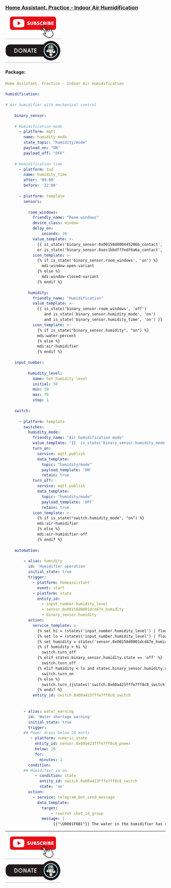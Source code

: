 ### [Home Assistant. Practice - Indoor Air Humidification](https://youtu.be/MPtem0rtt0o)

<a href="https://www.youtube.com/channel/UCcq9onYHbs6go3kDpfBoqhg?sub_confirmation=1" target="_blank"><img src="https://raw.githubusercontent.com/kvazis/library/master/img/subscribe.png" alt="Subscribe" style="height: 71px !important;width: 174px !important;box-shadow: 0px 3px 2px 0px rgba(190, 190, 190, 0.5) !important;-webkit-box-shadow: 0px 3px 2px 0px rgba(190, 190, 190, 0.5) !important;" ></a>     
<a href="http://kvazis.link/donate" target="_blank"><img src="https://raw.githubusercontent.com/kvazis/library/master/img/donate.png" alt="Donate" style="height: 71px !important;width: 174px !important;box-shadow: 0px 3px 2px 0px rgba(190, 190, 190, 0.5) !important;-webkit-box-shadow: 0px 3px 2px 0px rgba(190, 190, 190, 0.5) !important;" ></a>


#### Package:  

```yaml
Home Assistant. Practice - Indoor Air Humidification

humidification:

# Air humidifier with mechanical control

    binary_sensor:
    
    # Humidification mode  
      - platform: mqtt
        name: humidity_mode
        state_topic: "humidity/mode"
        payload_on: "ON"
        payload_off: "OFF"

    # Humidification time  
      - platform: tod
        name: humidity_time
        after: '09:00'
        before: '22:00'
        
      - platform: template
        sensors:
        
          room_windows:
            friendly_name: "Room windows"
            device_class: window
            delay_on:
                seconds: 30
            value_template: >-
              {{ is_state('binary_sensor.0x00158d000445206b_contact', 'on') 
              or is_state('binary_sensor.0xec1bbdfffedf6a6a_contact', 'on')  }}
            icon_template: >-
              {% if is_state('binary_sensor.room_windows', 'on') %}
                mdi:window-open-variant
              {% else %}
                mdi:window-closed-variant
              {% endif %}        

          humidity:
            friendly_name: "Humidification"
            value_template: >-
              {{ is_state('binary_sensor.room_windows', 'off')  
                 and is_state('binary_sensor.humidity_mode', 'on')
                 and is_state('binary_sensor.humidity_time', 'on') }}
            icon_template: >-
              {% if is_state("binary_sensor.humidity", "on") %}
              mdi:water-percent
              {% else %}
              mdi:air-humidifier
              {% endif %}

    input_number:

          humidity_level:
            name: Set humidity level
            initial: 50
            min: 30
            max: 70
            step: 1

    switch:
    
      - platform: template
        switches:
          humidity_mode:
            friendly_name: "Air humidification mode"
            value_template: "{{  is_state('binary_sensor.humidity_mode', 'on') }}"
            turn_on:
              service: mqtt.publish
              data_template:
                topic: "humidity/mode"
                payload_template: 'ON'
                retain: true 
            turn_off:
              service: mqtt.publish
              data_template:
                topic: "humidity/mode"
                payload_template: 'OFF'
                retain: true 
            icon_template: >-
              {% if is_state("switch.humidity_mode", "on") %}
              mdi:air-humidifier
              {% else %}
              mdi:air-humidifier-off
              {% endif %}
              
    automation:
            
        - alias: humidity
          id: 'Humidifier operation'
          initial_state: true
          trigger:
            - platform: homeassistant
              event: start
            - platform: state
              entity_id:
                - input_number.humidity_level
                - sensor.0x00158d0001dcd47e_humidity
                - binary_sensor.humidity              
          action:
            service_template: >-
              {% set hi = (states('input_number.humidity_level') | float) + 5 %}
              {% set lo = (states('input_number.humidity_level') | float) - 5 %}
              {% set humidity = states('sensor.0x00158d0001dcd47e_humidity') | float %}
              {% if humidity > hi %}
                switch.turn_off
              {% elif states.binary_sensor.humidity.state == 'off' %} 
                switch.turn_off
              {% elif humidity < lo and states.binary_sensor.humidity.state == 'on' %}
                switch.turn_on
              {% else %}
                switch.turn_{{states('switch.0x60a423fffe7ff8c8_switch') | lower}}
              {% endif %}
            entity_id: switch.0x60a423fffe7ff8c8_switch
            
            
        - alias: water_warning
          id: 'Water shortage warning'
          initial_state: true
          trigger:
        ## Power drops below 10 Watts
           - platform: numeric_state
             entity_id: sensor.0x60a423fffe7ff8c8_power
             below: 10
             for:
               minutes: 2
          condition:
        ## Humidifier is on
             - condition: state
               entity_id: switch.0x60a423fffe7ff8c8_switch
               state: 'on'
          action:
            - service: telegram_bot.send_message
              data_template:
                target:
                    - !secret chat_id_group
                message: | 
                     {{"\U0001F6B1"}} The water in the humidifier has run out or it was turned off manually {{ states('sensor.time_date') }}


```


____
<a href="https://www.youtube.com/channel/UCcq9onYHbs6go3kDpfBoqhg?sub_confirmation=1" target="_blank"><img src="https://raw.githubusercontent.com/kvazis/library/master/img/subscribe.png" alt="Subscribe" style="height: 71px !important;width: 174px !important;box-shadow: 0px 3px 2px 0px rgba(190, 190, 190, 0.5) !important;-webkit-box-shadow: 0px 3px 2px 0px rgba(190, 190, 190, 0.5) !important;" ></a>     
<a href="http://kvazis.link/donate" target="_blank"><img src="https://raw.githubusercontent.com/kvazis/library/master/img/donate.png" alt="Donate" style="height: 71px !important;width: 174px !important;box-shadow: 0px 3px 2px 0px rgba(190, 190, 190, 0.5) !important;-webkit-box-shadow: 0px 3px 2px 0px rgba(190, 190, 190, 0.5) !important;" ></a>
